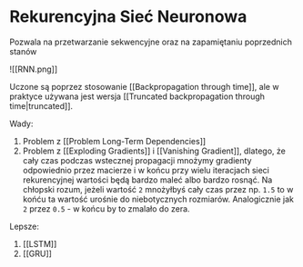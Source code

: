 # Rekurencyjna Sieć Neuronowa

Pozwala na przetwarzanie sekwencyjne oraz na zapamiętaniu poprzednich stanów

![[RNN.png]]

Uczone są poprzez stosowanie [[Backpropagation through time]], ale w praktyce używana jest wersja [[Truncated backpropagation through time|truncated]].

Wady:
1. Problem z [[Problem Long-Term Dependencies]]
2. Problem z [[Exploding Gradients]] i [[Vanishing Gradient]], dlatego, że cały czas podczas wstecznej propagacji mnożymy gradienty odpowiednio przez macierze i w końcu przy wielu iteracjach sieci rekurencyjnej wartości będą bardzo maleć albo bardzo rosnąć.
   Na chłopski rozum, jeżeli wartość `2` mnożyłbyś cały czas przez np. `1.5` to w końću ta wartość urośnie do niebotycznych rozmiarów. Analogicznie jak `2` przez `0.5` - w końcu by to zmalało do zera.

Lepsze:

1. [[LSTM]]
2. [[GRU]]